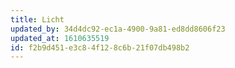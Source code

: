 ```yaml
---
title: Licht
updated_by: 34d4dc92-ec1a-4900-9a81-ed8dd8606f23
updated_at: 1610635519
id: f2b9d451-e3c8-4f12-8c6b-21f07db498b2
---
```

